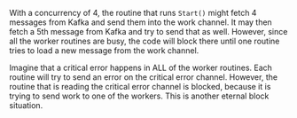 With a concurrency of 4, the routine that runs `Start()` might fetch 4 messages from Kafka and send them into the work channel. It may then fetch a 5th message from Kafka and try to send that as well. However, since all the worker routines are busy, the code will block there until one routine tries to load a new message from the work channel.

Imagine that a critical error happens in ALL of the worker routines. Each routine will try to send an error on the critical error channel. However, the routine that is reading the critical error channel is blocked, because it is trying to send work to one of the workers. This is another eternal block situation.
